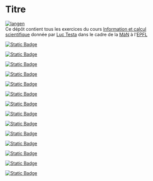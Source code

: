 # Titre
[![langen](https://img.shields.io/badge/lang-en-red)]( <README.md> )  
Ce dépôt contient tous les exercices du cours [Information et calcul scientifique]( https://moodle.epfl.ch/course/view.php?id=16877 ) donnée par [Luc Testa]( https://people.epfl.ch/luc.testa?lang=fr ) dans le cadre de la [MàN]( https://www.epfl.ch/education/bachelor/fr/structure-des-etudes/man/ ) à l'[EPFL]( https://www.epfl.ch/fr/ )

[![Static Badge](https://img.shields.io/badge/Semaine-1-green)]( week1.ipynb )

[![Static Badge](https://img.shields.io/badge/Semaine-2-green)]( week2.ipynb )

[![Static Badge](https://img.shields.io/badge/Semaine-3-green)]( week3.ipynb )

[![Static Badge](https://img.shields.io/badge/Semaine-4-green)]( week4.ipynb )

[![Static Badge](https://img.shields.io/badge/Semaine-5-green)]( week5.ipynb )

[![Static Badge](https://img.shields.io/badge/Semaine-6-green)]( week6.ipynb )

[![Static Badge](https://img.shields.io/badge/Semaine-7-green)]( week7.ipynb )

[![Static Badge](https://img.shields.io/badge/Semaine-8-green)]( week8.ipynb )

[![Static Badge](https://img.shields.io/badge/Semaine-9-green)]( week9.ipynb )

[![Static Badge](https://img.shields.io/badge/Semaine-10-green)]( week10.ipynb )

[![Static Badge](https://img.shields.io/badge/Semaine-11-green)]( week11.ipynb )

[![Static Badge](https://img.shields.io/badge/Semaine-12-green)]( week12.ipynb )

[![Static Badge](https://img.shields.io/badge/Semaine-13-green)]( week13.ipynb )

[![Static Badge](https://img.shields.io/badge/Semaine-14-green)]( week14.ipynb )
